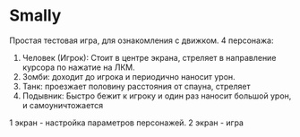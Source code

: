 # Smally
Простая тестовая игра, для ознакомления с движком.
4 персонажа:
1) Человек (Игрок): Стоит в центре экрана, стреляет в направление курсора по нажатие на ЛКМ.
2) Зомби: доходит до игрока и периодично наносит урон.
3) Танк: проезжает половину расстояния от спауна, стреляет
4) Подывник: Быстро бежит к игроку и один раз наносит большой урон, и самоуничтожается

1 экран - настройка параметров персонажей. 
2 экран - игра
